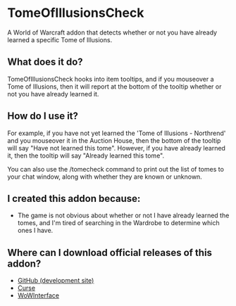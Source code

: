 # TomeOfIllusionsCheck

A World of Warcraft addon that detects whether or not you have already learned
a specific Tome of Illusions.

## What does it do?

TomeOfIllusionsCheck hooks into item tooltips, and if you mouseover a Tome of
Illusions, then it will report at the bottom of the tooltip whether or not
you have already learned it.

## How do I use it?

For example, if you have not yet learned the 'Tome of Illusions - Northrend'
and you mouseover it in the Auction House, then the bottom of the tooltip
will say "Have not learned this tome". However, if you have already learned it,
then the tooltip will say "Already learned this tome".

You can also use the /tomecheck command to print out the list of tomes to your
chat window, along with whether they are known or unknown.

## I created this addon because:

* The game is not obvious about whether or not I have already learned the tomes,
and I'm tired of searching in the Wardrobe to determine which ones I have.

## Where can I download official releases of this addon?

* [GitHub (development site)](https://github.com/jhegg/wow-tome-of-illusions-check/)
* [Curse](http://mods.curse.com/addons/wow/tomeofillusionscheck)
* [WoWInterface](http://www.wowinterface.com/downloads/info24069-TomeOfIllusionsCheck.html)
